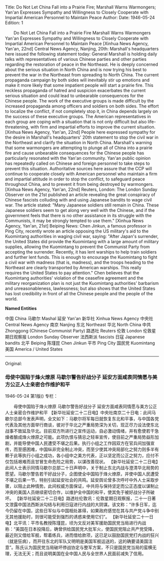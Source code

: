 Title: Do Not Let China Fall into a Prairie Fire; Marshall Warns Warmongers; Yan'an Expresses Sympathy and Willingness to Closely Cooperate with Impartial American Personnel to Maintain Peace
Author:
Date: 1946-05-24
Edition: 1

　　Do Not Let China Fall into a Prairie Fire
    Marshall Warns Warmongers
    Yan'an Expresses Sympathy and Willingness to Closely Cooperate with Impartial American Personnel to Maintain Peace
    [Xinhua News Agency, Yan'an, 22nd] Central News Agency, Nanjing, 20th: Marshall's headquarters here issued the following statement today: General Marshall is holding daily talks with representatives of various Chinese parties and other parties regarding the restoration of peace in the Northeast. He is deeply concerned about the serious situation in North China and is now trying his best to prevent the war in the Northeast from spreading to North China. The current propaganda campaign by both sides will inevitably stir up emotions and make it more likely that some impatient people will start a prairie fire. This reckless propaganda of hatred and suspicion exacerbates the current serious situation and could lead to unbearable consequences for the Chinese people. The work of the executive groups is made difficult by the increased propaganda among officers and soldiers on both sides. The effort to localize the conflict, if not completely stop it, in China depends largely on the success of these executive groups. The American representatives in each group are coping with a situation that is not only difficult but also life-threatening, with firm and impartial efforts to improve the current situation.
    [Xinhua News Agency, Yan'an, 22nd] People here expressed sympathy for the desire in Marshall's headquarters' 20th statement to stop the civil war in the Northeast and clarify the situation in North China. Marshall's warning that some warmongers are attempting to plunge all of China into a prairie fire and cause unbearable consequences for the Chinese people has particularly resonated with the Yan'an community. Yan'an public opinion has repeatedly called on Chinese and foreign personnel to take steps to prevent this situation. Authoritative sources here assure that the CCP will continue to cooperate closely with American personnel who maintain a firm and impartial attitude in order to stop the conflict, to safeguard peace throughout China, and to prevent it from being destroyed by warmongers.
    [Xinhua News Agency, Yan'an, 22nd] Reuters, London: The London Sunday Observer on the 21st published an article revealing the great conspiracy of Chinese fascists colluding with and using Japanese bandits to wage civil war. The article stated: "Many Japanese soldiers still remain in China. These Japanese soldiers seem to get along very well with the Chinese, and if the government feels that there is no other assistance in its struggle with the Communists, it may be strongly tempted to use them."
    [Xinhua News Agency, Yan'an, 21st] Beiping News: Chen Jinkun, a famous professor in Ping City, recently wrote an article opposing the US military's aid to the Kuomintang authorities in waging civil war, saying: "After Japan's surrender, the United States did provide the Kuomintang with a large amount of military supplies, allowing the Kuomintang to prevent the Communist Party from accepting the surrender. Recently, it has lent warships to help train soldiers and further lent funds. This is enough to encourage the Kuomintang to fight a civil war with madness (that is, madness), and the troops heading to the Northeast are clearly transported by American warships. This really requires the United States to pay attention." Chen believes that the Kuomintang authorities' violation of the ceasefire agreement and the military reorganization plan is not just the Kuomintang authorities' barbarism and unreasonableness, lawlessness; but also shows that the United States has lost credibility in front of all the Chinese people and the people of the world.

**Named Entities**

中国	China
马歇尔  Mashal
延安	Yan'an
新华社	Xinhua News Agency
中央社	Central News Agency
南京	Nanjing
东北	Northeast
华北	North China
中共	Zhonggong (Chinese Communist Party)
路透社	Reuters
伦敦	London
伦敦星期日观察报  London Sunday Observer
法西斯派	fascists
日寇	Japanese bandits
北平	Beiping
陈瑾昆  Chen Jinkun
平市	Ping City
国民党	Kuomintang
美国	America / United States



<hr /> 

Original: 


### 毋使中国陷于烽火燎原  马歇尔警告好战分子  延安方面咸表同情愿与美方公正人士亲密合作维护和平

1946-05-24
第1版()
专栏：

　　毋使中国陷于烽火燎原
    马歇尔警告好战分子
    延安方面咸表同情愿与美方公正人士亲密合作维护和平
    【新华社延安二十二日电】中央社南京二十日电：此间马歇尔总部今发表声明，全文如下：马歇尔将军每日就恢复东北和平事，与中国各党代表及其他方面举行商谈，彼对于华北之严重局势深为关切，现正尽力设法使东北战事不致延及华北。目前双方所进行之宣传运动，自必激动情绪，并有愈使若干急燥者酿成烽火燎原之可能。此项仇恨与猜忌之轻率宣传，使目前之严重局势益形加剧，并能导使中国人民遭受不堪之后果。执行小组之工作因双方在官兵间加强宣传，而至感困难，中国纵非完全制止冲突，而至少使其冲突局部化之努力则多半有赖于此等执行小组之成功，各小组中之美方代表，正以坚定而公正之努力，应付不仅包括艰难而且甘冒生命危险之局势，以谋改善现状。
    【新华社延安二十二日电】此间人士表示同情马歇尔总部二十日声明中，关于制止东北内战与澄清华北局势的愿望。马歇尔警告若干好战分子，企图使全中国陷于烽火燎原，并使中国人民遭受不堪之后果一节，特别引起延安社会的共鸣。延安舆论曾多次呼吁中外人士采取步骤，以阻止此种情势。此间权威方面保证，中共将与保持坚定而公正态度以谋制止冲突的美国人员继续密切合作，以维护全中国的和平，使其免于被好战分子所破坏。
    【新华社延安二十二日电】路透社伦敦讯：伦敦星期日观察报，二十一日著文泄露中国法西斯派勾结与利用日寇进行内战的大阴谋。该文称：“许多日军，迄今仍留在中国，这些日军似与中国相处甚得，如果政府感觉在其与共产党斗争中别无其他援助时，则很可能受到强烈的诱惑来使用它们”。
    【新华社延安二十一日电】北平讯：平市名教授陈瑾昆，顷为文反对美军援助国民党当局进行内战称：“美国在日本投降后，确曾供给国民党大批军火，使国民党阻止共产党受降，最近则又借给军舰，帮着练兵，进而借给款项，这已足以鼓励国民党打内战的狂兴（就是狂病），而开往东北的军队又明明是美国军舰运送的，这的确要请美国注意”。陈氏认为国民党当局破坏停战协定与整军方案，不只是国民党当局的蛮横无理，无法无天；而且说明美国在全中国人民与全世界人民面前减失了信用。

